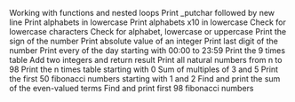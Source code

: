 Working with functions and nested loops
Print _putchar followed by new line
Print alphabets in lowercase
Print alphabets x10 in lowercase
Check for lowercase characters
Check for alphabet, lowercase or uppercase
Print the sign of the number
Print absolute value of an integer
Print last digit of the number
Print every of the day starting with 00:00 to 23:59
Print the 9 times table
Add two integers and return result
Print all natural numbers from n to 98
Print the n times table starting with 0
Sum of multiples of 3 and 5
Print the first 50 fibonacci numbers starting with 1 and 2
Find and print the sum of the even-valued terms
Find and print first 98 fibonacci numbers
